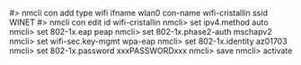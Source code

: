 #> nmcli con add type wifi ifname wlan0 con-name wifi-cristallin ssid WINET
#> nmcli con edit id wifi-cristallin
nmcli> set ipv4.method auto
nmcli> set 802-1x.eap peap
nmcli> set 802-1x.phase2-auth mschapv2
nmcli> set wifi-sec.key-mgmt wpa-eap
nmcli> set 802-1x.identity az01703
nmcli> set 802-1x.password xxxPASSWORDxxx
nmcli> save
nmcli> activate
